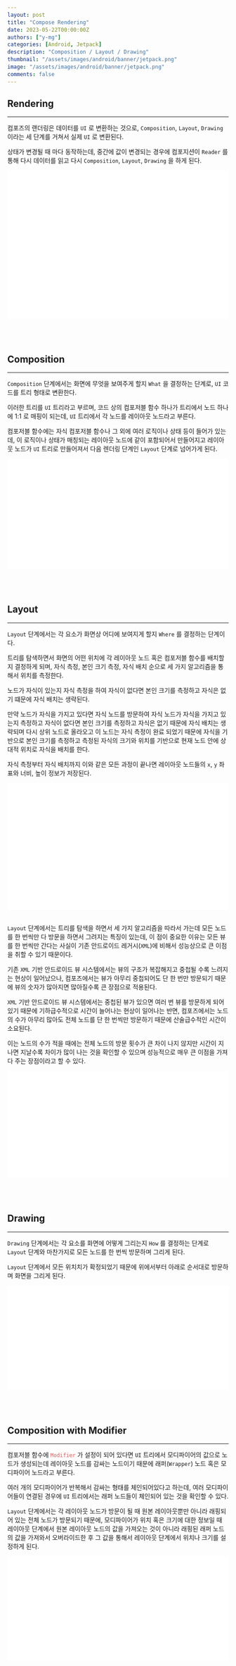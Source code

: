```yaml
---
layout: post
title: "Compose Rendering"
date: 2023-05-22T00:00:00Z
authors: ["y-mg"]
categories: [Android, Jetpack]
description: "Composition / Layout / Drawing"
thumbnail: "/assets/images/android/banner/jetpack.png"
image: "/assets/images/android/banner/jetpack.png"
comments: false
---
```


## Rendering
***
컴포즈의 랜더링은 데이터를 `UI` 로 변환하는 것으로, `Composition`, `Layout`, `Drawing` 이라는 세 단계를 거쳐서 실제 `UI` 로 변환된다.
<br/>

상태가 변경될 때 마다 동작하는데, 중간에 값이 변경되는 경우에 컴포지션이 `Reader` 를 통해 다시 데이터를 읽고 다시 `Composition`, `Layout`, `Drawing` 을 하게 된다.
<br/>

<div style="
background-color: #ffffff;
background-image: url(/assets/images/android/content/rendering.png);
background-size: contain;
background-repeat: no-repeat;
background-position: center center;
">
<img src="/assets/images/android/content/rendering.png" style="visibility: hidden;" />
</div>
<br/>
<br/>
<br/>



## Composition
***
`Composition` 단계에서는 화면에 무엇을 보여주게 할지 `What` 을 결정하는 단계로, `UI` 코드를 트리 형태로 변환한다.
<br/>

이러한 트리를 `UI` 트리라고 부르며, 코드 상의 컴포저블 함수 하나가 트리에서 노드 하나에 1:1 로 매핑이 되는데, `UI` 트리에서 각 노드를 레이아웃 노드라고 부른다.
<br/>

컴포저블 함수에는 자식 컴포저블 함수나 그 외에 여러 로직이나 상태 등이 들어가 있는데, 이 로직이나 상태가 매칭되는 레이아웃 노드에 같이 포함되어서 만들어지고 레이아웃 노드가 `UI` 트리로 만들어져서 다음 렌더링 단계인 `Layout` 단계로 넘어가게 된다.
<br/>

<div style="
background-color: #ffffff;
background-image: url(/assets/images/android/content/rendering-composition.png);
background-size: contain;
background-repeat: no-repeat;
background-position: center center;
">
<img src="/assets/images/android/content/rendering-composition.png" style="visibility: hidden;" />
</div>
<br/>
<br/>
<br/>



## Layout
***
`Layout` 단계에서는 각 요소가 화면상 어디에 보여지게 할지 `Where` 를 결정하는 단계이다.
<br/>

트리를 탐색하면서 화면의 어떤 위치에 각 레이아웃 노드 혹은 컴포저블 함수를 배치할지 결정하게 되며, 자식 측정, 본인 크기 측정, 자식 배치 순으로 세 가지 알고리즘을 통해서 위치를 측정한다. 
<br/>

노드가 자식이 있는지 자식 측정을 하여 자식이 없다면 본인 크기를 측정하고 자식은 없기 떄문에 자식 배치는 생략된다.
<br/>

만약 노드가 자식을 가지고 있다면 자식 노드를 방문하여 자식 노드가 자식을 가지고 있는지 측정하고 자식이 없다면 본인 크기를 측정하고 자식은 없기 때문에 자식 배치는 생략되며 다시 상위 노드로 올라오고 이 노드는 자식 측정이 완료 되었기 때문에 자식을 기반으로 본인 크기를 측정하고 측정된 자식의 크기와 위치를 기반으로 현재 노드 안에 상대적 위치로 자식을 배치를 한다.
<br>

자식 측정부터 자식 배치까지 이와 같은 모든 과정이 끝나면 레이아웃 노드들의 `x`, `y` 좌표와 너비, 높이 정보가 저장된다. 
<br/>

<div style="
background-color: #ffffff;
background-image: url(/assets/images/android/content/rendering-layout.png);
background-size: contain;
background-repeat: no-repeat;
background-position: center center;
">
<img src="/assets/images/android/content/rendering-layout.png" style="visibility: hidden;" />
</div>
<br/>

`Layout` 단계에서는 트리를 탐색을 하면서 세 가지 알고리즘을 따라서 가는데 모든 노드를 한 번씩만 다 방문을 하면서 그려지는 특징이 있는데, 이 점이 중요한 이유는 모든 뷰를 한 번씩만 간다는 사실이 기존 안드로이드 레거시(`XML`)에 비해서 성능상으로 큰 이점을 취할 수 있기 때문이다. 
<br/>

기존 `XML` 기반 안드로이드 뷰 시스템에서는 뷰의 구조가 복잡해지고 중첩될 수록 느려지는 현상이 일어났으나, 컴포즈에서는 뷰가 아무리 중첩되어도 단 한 번만 방문되기 때문에  뷰의 숫자가 많아지면 많아질수록 큰 장점으로 적용된다.
<br/>

`XML` 기반 안드로이드 뷰 시스템에서는 중첩된 뷰가 있으면 여러 번 뷰를 방문하게 되어 있기 때문에 기하급수적으로 시간이 늘어나는 현상이 일어나는 반면, 컴포즈에서는 노드의 수가 아무리 많아도 전체 노드를 단 한 번씩만 방문하기 때문에 산술급수적인 시간이 소요된다.
<br/>

이는 노드의 수가 적을 때에는 전체 노드의 방문 횟수가 큰 차이 나지 않지만 시간이 지나면 지날수록 차이가 많이 나는 것을 확인할 수 있으며 성능적으로 매우 큰 이점을 가져다 주는 장점이라고 할 수 있다.
<br/>

<div style="
background-color: #ffffff;
background-image: url(/assets/images/android/content/rendering-layout-time.png);
background-size: contain;
background-repeat: no-repeat;
background-position: center center;
">
<img src="/assets/images/android/content/rendering-layout-time.png" style="visibility: hidden;" />
</div>
<br/>
<br/>
<br/>



## Drawing
***
`Drawing` 단계에서는 각 요소를 화면에 어떻게 그리는지 `How` 를 결정하는 단계로 `Layout` 단계와 마찬가지로 모든 노드를 한 번씩 방문하며 그리게 된다.
<br/>

`Layout` 단계에서 모든 위치치가 확정되었기 때문에 위에서부터 아래로 순서대로 방문하며 화면을 그리게 된다.
<br/>

<div style="
background-color: #ffffff;
background-image: url(/assets/images/android/content/rendering-drawing.png);
background-size: contain;
background-repeat: no-repeat;
background-position: center center;
">
<img src="/assets/images/android/content/rendering-drawing.png" style="visibility: hidden;" />
</div>
<br/>
<br/>
<br/>



## Composition with Modifier
***
컴포저블 함수에 <code style="color: #eb5657;">Modifier</code> 가 설정이 되어 있다면 `UI` 트리에서 모디파이어의 값으로 노드가 생성되는데 레이아웃 노드를 감싸는 노드이기 때문에 래퍼(`Wrapper`) 노드 혹은 모디파이어 노드라고 부른다.
<br/>

여러 개의 모디파이어가 반복해서 감싸는 형태를 체인되어있다고 하는데, 여러 모디파이어들이 연결된 경우에 `UI` 트리에서는 래퍼 노드들이 체인되어 있는 것을 확인할 수 있다.
<br/>

`Layout` 단계에서는 각 레이아웃 노드가 방문이 될 때 원본 레이아웃뿐만 아니라 래핑되어 있는 전체 노드가 방문되기 때문에, 모디파이어가 위치 혹은 크기에 대한 정보일 때 레이아웃 단계에서 원본 레이아웃 노드의 값을 가져오는 것이 아니라 래핑된 래퍼 노드의 값을 가져와서 오버라이드한 후 그 값을 통해서 레이아웃 단계에서 위치나 크기를 설정하게 된다.
<br/>

<div style="
background-color: #ffffff;
background-image: url(/assets/images/android/content/rendering-composition-modifier.png);
background-size: contain;
background-repeat: no-repeat;
background-position: center center;
">
<img src="/assets/images/android/content/rendering-composition-modifier.png" style="visibility: hidden;" />
</div>
